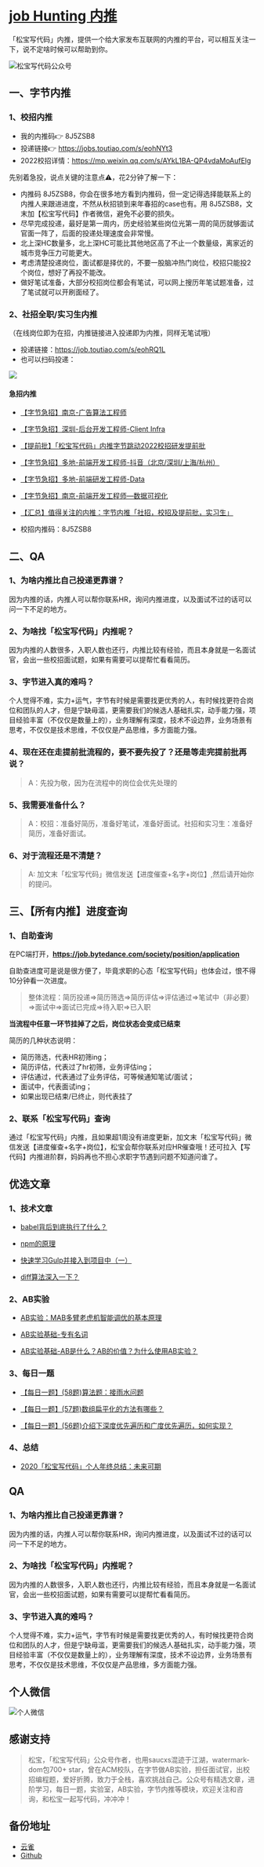 # [job Hunting 内推](https://github.com/saucxs/job)
「松宝写代码」内推，提供一个给大家发布互联网的内推的平台，可以相互关注一下，说不定啥时候可以帮助到你。

![松宝写代码公众号](https://cdn.nlark.com/yuque/0/2021/png/276016/1629471862110-794e77db-1f7e-46aa-a07b-4b4acd2b5bbb.png?x-oss-process=image%2Fresize%2Cw_900)

## 一、字节内推
### 1、校招内推

+ 我的内推码👉 8J5ZSB8 
+ 投递链接👉 https://jobs.toutiao.com/s/eohNYt3
+ 2022校招详情：https://mp.weixin.qq.com/s/AYkL1BA-QP4vdaMoAufElg

先别着急投，说点关键的注意点⚠️，花2分钟了解一下：

+ 内推码 8J5ZSB8，你会在很多地方看到内推码，但一定记得选择能联系上的内推人来跟进进度，不然从秋招锁到来年春招的case也有。用 8J5ZSB8，文末加【松宝写代码】作者微信，避免不必要的损失。
+ 尽早完成投递，最好是第一周内，历史经验某些岗位光第一周的简历就够面试官面一阵了，后面的投递处理速度会非常慢。
+ 北上深HC数量多，北上深HC可能比其他地区高了不止一个数量级，离家近的城市竞争压力可能更大。
+ 考虑清楚投递岗位，面试都是择优的，不要一股脑冲热门岗位，校招只能投2个岗位，想好了再投不能改。
+ 做好笔试准备，大部分校招岗位都会有笔试，可以网上搜历年笔试题准备，过了笔试就可以开刷面经了。

### 2、社招全职/实习生内推
（在线岗位即为在招，内推链接进入投递即为内推，同样无笔试哦）

+ 投递链接：https://job.toutiao.com/s/eohRQ1L
+ 也可以扫码投递：

![](https://cdn.nlark.com/yuque/0/2021/jpeg/276016/1629471921449-0c2d6eb2-758d-4dc9-9b64-5f022a0171ad.jpeg?x-oss-process=image%2Fresize%2Cw_864)

#### 急招内推
+ [【字节急招】南京-广告算法工程师](https://mp.weixin.qq.com/s/aFCsLiFShaE2pE17NTrOUQ)

+ [【字节急招】深圳-后台开发工程师-Client Infra](https://mp.weixin.qq.com/s/t_WvJuuvwZ2efAiZjKSsdw)

+ [【提前批】「松宝写代码」内推字节跳动2022校招研发提前批](https://mp.weixin.qq.com/s/lKsgF_PlemOdW6TJrVF84w)

+ [【字节急招】多地-前端开发工程师-抖音（北京/深圳/上海/杭州）](https://mp.weixin.qq.com/s/KpWtFVQsUgind9jugevFtg)

+ [【字节急招】多地-前端研发工程师-Data](https://mp.weixin.qq.com/s/1yhT4aon2qXXlcXSK-rbuA)

+ [【字节急招】南京-前端开发工程师—数据可视化](https://mp.weixin.qq.com/s/DY1b53FvcIM5CzbAFpj_Fw)

+ [【汇总】值得关注的内推：字节内推「社招，校招及提前批，实习生」](https://mp.weixin.qq.com/s/J73JMIQpOtddnwEVNE8q3g)

+ 校招内推码：8J5ZSB8

## 二、QA

### 1、为啥内推比自己投递更靠谱？

因为内推的话，内推人可以帮你联系HR，询问内推进度，以及面试不过的话可以问一下不足的地方。

### 2、为啥找「松宝写代码」内推呢？

因为内推的人数很多，入职人数也还行，内推比较有经验，而且本身就是一名面试官，会出一些校招面试题，如果有需要可以提帮忙看看简历。

### 3、字节进入真的难吗？

个人觉得不难，实力+运气，字节有时候是需要找更优秀的人，有时候找更符合岗位和团队的人才，但是宁缺毋滥，更需要我们的候选人基础扎实，动手能力强，项目经验丰富（不仅仅是数量上的），业务理解有深度，技术不设边界，业务场景有思考，不仅仅是技术思维，不仅仅是产品思维，多方面能力强。
### 4、现在还在走提前批流程的，要不要先投了？还是等走完提前批再说？
> A：先投为敬，因为在流程中的岗位会优先处理的

### 5、我需要准备什么？
> A：校招：准备好简历，准备好笔试，准备好面试。社招和实习生：准备好简历，准备好面试。

### 6、对于流程还是不清楚？
> A: 加文末「松宝写代码」微信发送【进度催查+名字+岗位】,然后请开始你的提问。

## 三、【所有内推】进度查询
### 1、自助查询
在PC端打开，**https://job.bytedance.com/society/position/application**

自助查进度可是说是很方便了，毕竟求职的心态「松宝写代码」也体会过，恨不得10分钟看一次进度。

> 整体流程：简历投递=>简历筛选=>简历评估=>评估通过=>笔试中（非必要）=>面试中=>面试已完成=>待入职=>已入职

**当流程中任意一环节挂掉了之后，岗位状态会变成已结束**

简历的几种状态说明：
+ 简历筛选，代表HR初筛ing；
+ 简历评估，代表过了hr初筛，业务评估ing；
+ 评估通过，代表通过了业务评估，可等候通知笔试/面试；
+ 面试中，代表面试ing；
+ 如果出现已结束/已终止，则代表挂了

### 2、联系「松宝写代码」查询
通过「松宝写代码」内推，且如果超1周没有进度更新，加文末「松宝写代码」微信发送【进度催查+名字+岗位】，松宝会帮你联系对应HR催查哦！还可拉入【写代码】内推进阶群，妈妈再也不担心求职字节遇到问题不知道问谁了。


## 优选文章
### 1、技术文章
+ [babel背后到底执行了什么？](https://mp.weixin.qq.com/s/Jd7sX1yNYdXPgepwlq-XLw)

+ [npm的原理](https://mp.weixin.qq.com/s/PSlUfdX3KGqvXdkC0xQ97w)

+ [快速学习Gulp并接入到项目中（一）](https://mp.weixin.qq.com/s/QQWzNvrXcqq_w3QKKvJagA)

+ [diff算法深入一下？](https://mp.weixin.qq.com/s/HwowUwWA4pkSIQ1J4fwr9w)

### 2、AB实验

+ [AB实验：MAB多臂老虎机智能调优的基本原理](https://mp.weixin.qq.com/s/7Sz0dSFkWOEo2iw5xrcCLA)

+ [AB实验基础-专有名词](https://mp.weixin.qq.com/s/TXzuf_98yMojVAFlDv0CCQ)

+ [AB实验基础-AB是什么？AB的价值？为什么使用AB实验？](https://mp.weixin.qq.com/s/UcwpNqRQ3we10S9z5cO53g)

### 3、每日一题

+ [【每日一题】(58题)算法题：接雨水问题](https://mp.weixin.qq.com/s/OtCI6SjtLCI608LOQMFQ3A)

+ [【每日一题】(57题)数组扁平化的方法有哪些？](https://mp.weixin.qq.com/s/sXIJ6bQj97bZTaYHQgJTIw)

+ [【每日一题】(56题)介绍下深度优先遍历和广度优先遍历，如何实现？](https://mp.weixin.qq.com/s/KkqdB4mWlMgZMcHVhZVZXQ)


### 4、总结

+ [2020「松宝写代码」个人年终总结：未来可期](https://mp.weixin.qq.com/s/_ay6KfcC5DMoZu9XqS2NHA)



## QA

### 1、为啥内推比自己投递更靠谱？

因为内推的话，内推人可以帮你联系HR，询问内推进度，以及面试不过的话可以问一下不足的地方。

### 2、为啥找「松宝写代码」内推呢？

因为内推的人数很多，入职人数也还行，内推比较有经验，而且本身就是一名面试官，会出一些校招面试题，如果有需要可以提帮忙看看简历。

### 3、字节进入真的难吗？

个人觉得不难，实力+运气，字节有时候是需要找更优秀的人，有时候找更符合岗位和团队的人才，但是宁缺毋滥，更需要我们的候选人基础扎实，动手能力强，项目经验丰富（不仅仅是数量上的），业务理解有深度，技术不设边界，业务场景有思考，不仅仅是技术思维，不仅仅是产品思维，多方面能力强。

## 个人微信

![个人微信](https://cdn.nlark.com/yuque/0/2021/png/276016/1629471940324-1389ccfc-2eb1-4c2d-834c-4f02afbea9a9.png)
## 感谢支持
> 松宝，「松宝写代码」公众号作者，也用saucxs混迹于江湖，watermark-dom包700+ star，曾在ACM校队，在字节做AB实验，担任面试官，出校招编程题，爱好折腾，致力于全栈，喜欢挑战自己。公众号有精选文章，进阶学习，每日一题，实验室，AB实验，字节内推等模块，欢迎关注和咨询，和松宝一起写代码，冲冲冲！

## 备份地址
+ [云雀](https://www.yuque.com/books/share/39617705-0356-4cc4-a58f-90520a5f2379)
+ [Github](https://github.com/saucxs/job)

